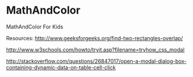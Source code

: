 # MathAndColor
MathAndColor For Kids

Resources:
http://www.geeksforgeeks.org/find-two-rectangles-overlap/


http://www.w3schools.com/howto/tryit.asp?filename=tryhow_css_modal

http://stackoverflow.com/questions/26847017/open-a-modal-dialog-box-containing-dynamic-data-on-table-cell-click